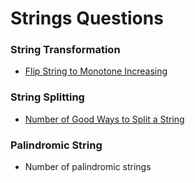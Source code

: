 # Strings Questions



### String Transformation

* [Flip String to Monotone Increasing](flip-string-to-monotone-increasing.md)

### String Splitting

* [Number of Good Ways to Split a String](number-of-good-ways-to-split-a-string.md)

### Palindromic String

* Number of palindromic strings

